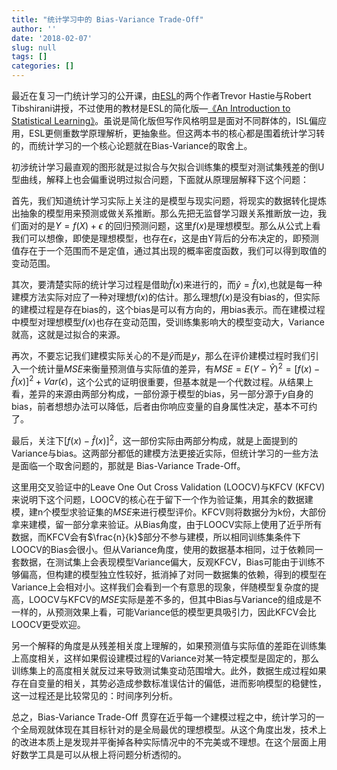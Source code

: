 ```yaml
---
title: "统计学习中的 Bias-Variance Trade-Off"
author: ''
date: '2018-02-07'
slug: null
tags: []
categories: []
---
```


<!--more--> 

最近在复习一门统计学习的公开课，由[ESL](http://statweb.stanford.edu/~tibs/ElemStatLearn/)的两个作者Trevor Hastie与Robert Tibshirani讲授，不过使用的教材是ESL的简化版—[《An Introduction to Statistical Learning》](http://www-bcf.usc.edu/~gareth/ISL/)。虽说是简化版但写作风格明显是面对不同群体的，ISL偏应用，ESL更侧重数学原理解析，更抽象些。但这两本书的核心都是围着统计学习转的，而统计学习的一个核心论题就在Bias-Variance的取舍上。

初涉统计学习最直观的图形就是过拟合与欠拟合训练集的模型对测试集残差的倒U型曲线，解释上也会偏重说明过拟合问题，下面就从原理层解释下这个问题：

首先，我们知道统计学习实际上关注的是模型与现实问题，将现实的数据转化提炼出抽象的模型用来预测或做关系推断。那么先把无监督学习跟关系推断放一边，我们面对的是$Y = f(X) + \epsilon$ 的回归预测问题，这里$f(x)$是理想模型。那么从公式上看我们可以想像，即使是理想模型，也存在$\epsilon$，这是由Y背后的分布决定的，即预测值存在于一个范围而不是定值，通过其出现的概率密度函数，我们可以得到取值的变动范围。

其次，要清楚实际的统计学习过程是借助$\hat f(x)$来进行的，而$\hat y = \hat f(x)$,也就是每一种建模方法实际对应了一种对理想$f(x)$的估计。那么理想$f(x)$是没有bias的，但实际的建模过程是存在bias的，这个bias是可以有方向的，用bias表示。而在建模过程中模型对理想模型$f(x)$也存在变动范围，受训练集影响大的模型变动大，Variance就高，这就是过拟合的来源。

再次，不要忘记我们建模实际关心的不是$\hat y$而是$y$，那么在评价建模过程时我们引入一个统计量$MSE$来衡量预测值与实际值的差异，有$MSE = E(Y - \hat Y)^2 = [f(x) - \hat f(x)]^2 + Var(\epsilon)$，这个公式的证明很重要，但基本就是一个代数过程。从结果上看，差异的来源由两部分构成，一部份源于模型的bias，另一部分源于$y$自身的bias，前者想想办法可以降低，后者由你响应变量的自身属性决定，基本不可约了。

最后，关注下$[f(x) - \hat f(x)]^2$，这一部份实际由两部分构成，就是上面提到的Variance与bias。这两部分都低的建模方法更接近实际，但统计学习的一些方法是面临一个取舍问题的，那就是 Bias-Variance Trade-Off。

这里用交叉验证中的Leave One Out Cross Validation (LOOCV)与KFCV (KFCV)来说明下这个问题，LOOCV的核心在于留下一个作为验证集，用其余的数据建模，建n个模型求验证集的$MSE$来进行模型评价。KFCV则将数据分为k份，大部份拿来建模，留一部分拿来验证。从Bias角度，由于LOOCV实际上使用了近乎所有数据，而KFCV会有$\frac{n}{k}$部分不参与建模，所以相同训练集条件下LOOCV的Bias会很小。但从Variance角度，使用的数据基本相同，过于依赖同一套数据，在测试集上会表现模型Variance偏大，反观KFCV，Bias可能由于训练不够偏高，但构建的模型独立性较好，抵消掉了对同一数据集的依赖，得到的模型在Variance上会相对小。这样我们会看到一个有意思的现象，伴随模型复杂度的提高，LOOCV与KFCV的$MSE$实际是差不多的，但其中Bias与Variance的组成是不一样的，从预测效果上看，可能Variance低的模型更具吸引力，因此KFCV会比LOOCV更受欢迎。

另一个解释的角度是从残差相关度上理解的，如果预测值与实际值的差距在训练集上高度相关，这样如果假设建模过程的Variance对某一特定模型是固定的，那么训练集上的高度相关就反过来导致测试集变动范围增大。此外，数据生成过程如果存在自变量的相关，其势必造成参数标准误估计的偏低，进而影响模型的稳健性，这一过程还是比较常见的：时间序列分析。

总之，Bias-Variance Trade-Off 贯穿在近乎每一个建模过程之中，统计学习的一个全局观就体现在其目标针对的是全局最优的理想模型。从这个角度出发，技术上的改进本质上是发现并平衡掉各种实际情况中的不完美或不理想。在这个层面上用好数学工具是可以从根上将问题分析透彻的。